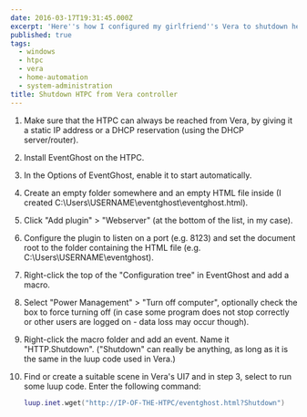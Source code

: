 ```yaml
---
date: 2016-03-17T19:31:45.000Z
excerpt: 'Here''s how I configured my girlfriend''s Vera to shutdown her (Windows-based) HTPC when a certain scene gets triggered:'
published: true
tags:
  - windows
  - htpc
  - vera
  - home-automation
  - system-administration
title: Shutdown HTPC from Vera controller
---
```

1. Make sure that the HTPC can always be reached from Vera, by giving it a static IP address or a DHCP reservation (using the DHCP server/router).

2. Install EventGhost on the HTPC.

3. In the Options of EventGhost, enable it to start automatically.

4. Create an empty folder somewhere and an empty HTML file inside (I created C:\Users\USERNAME\eventghost\eventghost.html).

5. Click "Add plugin" > "Webserver" (at the bottom of the list, in my case).

6. Configure the plugin to listen on a port (e.g. 8123) and set the document root to the folder containing the HTML file (e.g. C:\Users\USERNAME\eventghost).

7. Right-click the top of the "Configuration tree" in EventGhost and add a macro.

8. Select "Power Management" > "Turn off computer", optionally check the box to force turning off (in case some program does not stop correctly or other users are logged on - data loss may occur though).

9. Right-click the macro folder and add an event. Name it "HTTP.Shutdown". ("Shutdown" can really be anything, as long as it is the same in the luup code used in Vera.)

10. Find or create a suitable scene in Vera's UI7 and in step 3, select to run some luup code. Enter the following command:

    ```lua
    luup.inet.wget("http://IP-OF-THE-HTPC/eventghost.html?Shutdown")
    ```
